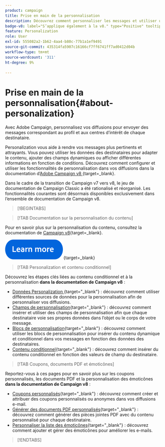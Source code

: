 ```yaml
---
product: campaign
title: Prise en main de la personnalisation
description: Découvrez comment personnaliser les messages et utiliser un contenu conditionnel dans Campaign
badge-v8: label="S’applique également à la v8." type="Positive" tooltip="S’applique également à Campaign v8."
feature: Personalization
role: User
exl-id: 555082a2-1b62-4aa4-b80c-77b1a1ef9491
source-git-commit: 435314fa5907c16166cf7ff6741ff7ad0412d04b
workflow-type: tm+mt
source-wordcount: '311'
ht-degree: 9%

---
```


# Prise en main de la personnalisation{#about-personalization}

Avec Adobe Campaign, personnalisez vos diffusions pour envoyer des messages correspondant au profil et aux centres d’intérêt de chaque destinataire.

Personalization vous aide à rendre vos messages plus pertinents et attrayants. Vous pouvez utiliser les données des destinataires pour adapter le contenu, ajouter des champs dynamiques ou afficher différentes informations en fonction de conditions. Découvrez comment configurer et utiliser les fonctionnalités de personnalisation dans vos diffusions dans la documentation d’[Adobe Campaign v8 &#x200B;](https://experienceleague.adobe.com/docs/campaign/campaign-v8/send/personalize/personalize.html){target=_blank}.

Dans le cadre de la transition de Campaign v7 vers v8, le jeu de documentation de Campaign Classic a été rationalisé et réorganisé. Les fonctionnalités courantes sont désormais disponibles exclusivement dans l’ensemble de documentation de Campaign v8.

>[!BEGINTABS]

>[!TAB Documentation sur la personnalisation du contenu]

Pour en savoir plus sur la personnalisation du contenu, consultez la documentation de [Campaign v8](https://experienceleague.adobe.com/docs/campaign/campaign-v8/send/personalize/personalize.html){target=_blank}.


[![Image](../../assets/do-not-localize/learn-more-button.svg)](https://experienceleague.adobe.com/docs/campaign/campaign-v8/send/personalize/personalize.html){target=_blank}


>[!TAB Personalization et contenu conditionnel]

Découvrez les étapes clés liées au contenu conditionnel et à la personnalisation **dans la documentation de Campaign v8** :

* [Données Personalization &#x200B;](https://experienceleague.adobe.com/docs/campaign/campaign-v8/send/personalize/personalization-data.html){target="_blank"} : découvrez comment utiliser différentes sources de données pour la personnalisation afin de personnaliser vos diffusions.
* [Champs de personnalisation](https://experienceleague.adobe.com/docs/campaign/campaign-v8/send/personalize/personalization-fields.html){target="_blank"} : découvrez comment insérer et utiliser des champs de personnalisation afin que chaque destinataire voie ses propres données dans l’objet ou le corps de votre message.
* [Blocs de personnalisation](https://experienceleague.adobe.com/docs/campaign/campaign-v8/send/personalize/personalization-blocks.html){target="_blank"} : découvrez comment utiliser les blocs de personnalisation pour insérer du contenu dynamique et conditionnel dans vos messages en fonction des données des destinataires.
* [Contenu conditionnel](https://experienceleague.adobe.com/docs/campaign/campaign-v8/send/personalize/conditions.html){target="_blank"} : découvrez comment insérer du contenu conditionnel en fonction des valeurs de champ du destinataire.

>[!TAB Coupons, documents PDF et émoticônes]

Reportez-vous à ces pages pour en savoir plus sur les coupons personnalisés, les documents PDF et la personnalisation des émoticônes **dans la documentation de Campaign v8** :

* [Coupons personnalisés](https://experienceleague.adobe.com/docs/campaign/campaign-v8/send/personalize/ppersonalized-coupons.html){target="_blank"} : découvrez comment créer et attribuer des coupons personnalisés ou anonymes dans vos diffusions e-mail.
* [Générer des documents PDF personnalisés](https://experienceleague.adobe.com/docs/campaign/campaign-v8/send/personalize/generating-personalized-pdf-documents.html){target="_blank"} : découvrez comment générer des pièces jointes PDF avec du contenu personnalisé pour chaque destinataire.
* [Personnaliser la liste des émoticônes](https://experienceleague.adobe.com/docs/campaign/campaign-v8/send/personalize/customizing-emoticon-list.html){target="_blank"} : découvrez comment ajouter et gérer des émoticônes pour améliorer les e-mails.

>[!ENDTABS]





<!--
Adobe Campaign lets you mass deliver personalized electronic messages to a target population.

Before starting sending emails:

* Make sure recipient profiles contain at least an email address.
* Learn more about the Adobe Campaign [Delivery best practices](delivery-best-practices.md).
* Read out these sections to learn more about Deliverability: [Deliverability management in Campaign](about-deliverability.md) and [Deliverability best practices guide](https://experienceleague.adobe.com/docs/deliverability-learn/deliverability-best-practice-guide/introduction.html).

The key steps to send an email are as follows:

* [Create an email delivery](creating-an-email-delivery.md)
* [Define the target population](steps-defining-the-target-population.md)
* [Define the email content](defining-the-email-content.md)
* [Send the email](sending-messages.md)
* [Monitor the delivery](about-delivery-monitoring.md)

The sections below provide information that is specific to the email channel. For global information on how to create a delivery, refer to [this section](steps-about-delivery-creation-steps.md).
-->